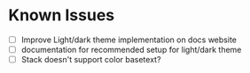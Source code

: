 # Known Issues

- [ ] Improve Light/dark theme implementation on docs website
- [ ] documentation for recommended setup for light/dark theme
- [ ] Stack doesn't support color basetext?
